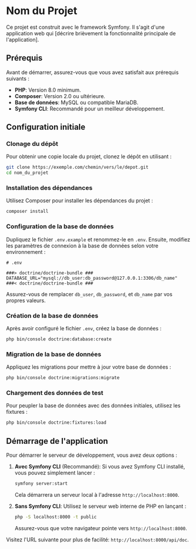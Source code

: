 # Nom du Projet

Ce projet est construit avec le framework Symfony. Il s'agit d'une application web qui [décrire brièvement la fonctionnalité principale de l'application].

## Prérequis

Avant de démarrer, assurez-vous que vous avez satisfait aux prérequis suivants :

- **PHP**: Version 8.0 minimum.
- **Composer**: Version 2.0 ou ultérieure.
- **Base de données**: MySQL ou compatible MariaDB.
- **Symfony CLI**: Recommandé pour un meilleur développement.

## Configuration initiale

### Clonage du dépôt

Pour obtenir une copie locale du projet, clonez le dépôt en utilisant :

```bash
git clone https://exemple.com/chemin/vers/le/depot.git
cd nom_du_projet
```

### Installation des dépendances

Utilisez Composer pour installer les dépendances du projet :

```bash
composer install
```

### Configuration de la base de données

Dupliquez le fichier `.env.example` et renommez-le en `.env`. Ensuite, modifiez les paramètres de connexion à la base de données selon votre environnement :

```env
# .env

###> doctrine/doctrine-bundle ###
DATABASE_URL="mysql://db_user:db_password@127.0.0.1:3306/db_name"
###< doctrine/doctrine-bundle ###
```

Assurez-vous de remplacer `db_user`, `db_password`, et `db_name` par vos propres valeurs.

### Création de la base de données

Après avoir configuré le fichier `.env`, créez la base de données :

```bash
php bin/console doctrine:database:create
```

### Migration de la base de données

Appliquez les migrations pour mettre à jour votre base de données :

```bash
php bin/console doctrine:migrations:migrate
```

### Chargement des données de test

Pour peupler la base de données avec des données initiales, utilisez les fixtures :

```bash
php bin/console doctrine:fixtures:load
```

## Démarrage de l'application

Pour démarrer le serveur de développement, vous avez deux options :

1. **Avec Symfony CLI** (Recommandé):
   Si vous avez Symfony CLI installé, vous pouvez simplement lancer :
   ```bash
   symfony server:start
   ```
   Cela démarrera un serveur local à l'adresse `http://localhost:8000`.

2. **Sans Symfony CLI**:
   Utilisez le serveur web interne de PHP en lançant :
   ```bash
   php -S localhost:8000 -t public
   ```
   Assurez-vous que votre navigateur pointe vers `http://localhost:8000`.

Visitez l'URL suivante pour plus de facilité: `http://localhost:8000/api/doc`.